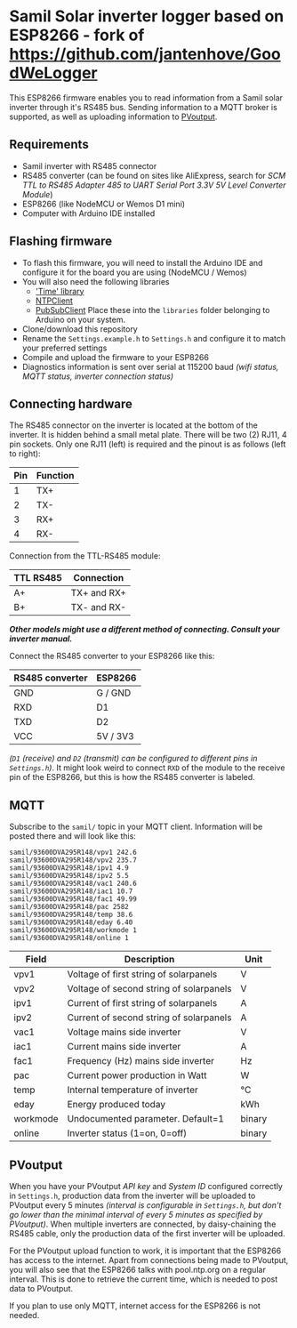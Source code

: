 # Samil Solar inverter logger based on ESP8266 - fork of https://github.com/jantenhove/GoodWeLogger

This ESP8266 firmware enables you to read information from a Samil solar inverter through it's RS485 bus.
Sending information to a MQTT broker is supported, as well as uploading information to [PVoutput](https://pvoutput.org/).

## Requirements
  - Samil inverter with RS485 connector
  - RS485 converter (can be found on sites like AliExpress, search for *SCM TTL to RS485 Adapter 485 to UART Serial Port 3.3V 5V Level Converter Module*)  
  - ESP8266 (like NodeMCU or Wemos D1 mini)
  - Computer with Arduino IDE installed

## Flashing firmware
 - To flash this firmware, you will need to install the Arduino IDE and configure it for the board you are using (NodeMCU / Wemos)
 - You will also need the following libraries
   - ['Time' library](https://github.com/PaulStoffregen/Time)
   - [NTPClient](https://github.com/arduino-libraries/NTPClient)
   - [PubSubClient](https://github.com/knolleary/pubsubclient)
   Place these into the `libraries` folder belonging to Arduino on your system.
 - Clone/download this repository
 - Rename the `Settings.example.h` to `Settings.h` and configure it to match your preferred settings
 - Compile and upload the firmware to your ESP8266
 - Diagnostics information is sent over serial at 115200 baud *(wifi status, MQTT status, inverter connection status)*

## Connecting hardware
The RS485 connector on the inverter is located at the bottom of the inverter. It is hidden behind a small metal plate.
There will be two (2) RJ11, 4 pin sockets. Only one RJ11 (left) is required and the pinout is as follows (left to right):

Pin | Function
--- | ---
1 | TX+
2 | TX-
3 | RX+
4 | RX-

Connection from the TTL-RS485 module:

TTL RS485 | Connection
--- | ---
A+ | TX+ and RX+
B+ | TX- and RX-

***Other models might use a different method of connecting. Consult your inverter manual.***

Connect the RS485 converter to your ESP8266 like this:

RS485 converter | ESP8266
--- | ---
GND | G / GND
RXD | D1
TXD | D2
VCC | 5V / 3V3

*(`D1` (receive) and `D2` (transmit) can be configured to different pins in `Settings.h`)*. It might look weird to connect `RXD` of the module to the receive pin of the ESP8266, but this is how the RS485 converter is labeled.

## MQTT
Subscribe to the `samil/` topic in your MQTT client. Information will be posted there and will look like this:
```
samil/93600DVA295R148/vpv1 242.6
samil/93600DVA295R148/vpv2 235.7
samil/93600DVA295R148/ipv1 4.9
samil/93600DVA295R148/ipv2 5.5
samil/93600DVA295R148/vac1 240.6
samil/93600DVA295R148/iac1 10.7
samil/93600DVA295R148/fac1 49.99
samil/93600DVA295R148/pac 2582
samil/93600DVA295R148/temp 38.6
samil/93600DVA295R148/eday 6.40
samil/93600DVA295R148/workmode 1
samil/93600DVA295R148/online 1
```
Field | Description | Unit
--- | --- | ---
vpv1 | Voltage of first string of solarpanels | V
vpv2 | Voltage of second string of solarpanels | V
ipv1 | Current of first string of solarpanels | A
ipv2 | Current of second string of solarpanels | A
vac1 | Voltage mains side inverter | V
iac1 | Current mains side inverter | A
fac1 | Frequency (Hz) mains side inverter | Hz
pac | Current power production in Watt | W
temp | Internal temperature of inverter | &deg;C
eday | Energy produced today | kWh
workmode | Undocumented parameter. Default=1 | binary
online | Inverter status (1=on, 0=off) | binary

## PVoutput
When you have your PVoutput *API key* and *System ID* configured correctly in `Settings.h`, production data from the inverter will be uploaded to PVoutput every 5 minutes *(interval is configurable in `Settings.h`, but don't go lower than the minimal interval of every 5 minutes as specified by PVoutput)*.
When multiple inverters are connected, by daisy-chaining the RS485 cable, only the production data of the first inverter will be uploaded.

For the PVoutput upload function to work, it is important that the ESP8266 has access to the internet. 
Apart from connections being made to PVoutput, you will also see that the ESP8266 talks with pool.ntp.org on a regular interval. This is done to retrieve the current time, which is needed to post data to PVoutput.

If you plan to use only MQTT, internet access for the ESP8266 is not needed.
